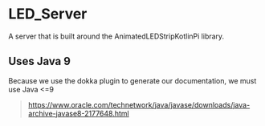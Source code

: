 # LED_Server

A server that is built around the AnimatedLEDStripKotlinPi library.

## Uses Java 9
Because we use the dokka plugin to generate our documentation, we must use Java <=9
> https://www.oracle.com/technetwork/java/javase/downloads/java-archive-javase8-2177648.html


